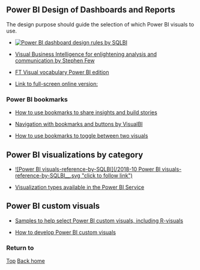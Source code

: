## Power BI Design of Dashboards and Reports

The design purpose should guide the selection of which Power BI visuals to use.

- [![Power BI dashboard design rules by SQLBI ](/Power-BI-dashboard-design-rules-by-SQLBI-A3.png "click to follow link")](https://okviz.com/blog/dashboard-design-rules/)

- [Visual Business Intelligence for enlightening analysis and communication by Stephen Few](http://www.perceptualedge.com/)

- [FT Visual vocabulary Power BI edition](http://sqljason.com/2018/12/financial-times-visual-vocabulary-power-bi-edition.html)

- [Link to full-screen online version: ](https://app.powerbi.com/view?r=eyJrIjoiMDA4YWIwZWEtMDE3ZS00YmFhLWE5YWMtODFlZWEzNTU1ODNiIiwidCI6IjZjMGE1YjljLTA4OWEtNDk0ZS1iMDVlLTcxNjEwOTgyOTA0NyIsImMiOjF9 "click to follow link")


### Power BI bookmarks

- [How to use bookmarks to share insights and build stories](https://docs.microsoft.com/en-gb/power-bi/desktop-bookmarks)

- [Navigation with bookmarks and buttons by VisualBI](https://visualbi.com/blogs/microsoft/powerbi/designing-kpi-tile-navigation-power-bi-buttons-bookmarks/)

- [How to use bookmarks to toggle between two visuals](https://www.blue-granite.com/blog/using-data-driven-images-for-navigating-power-bi-bookmarks)

## Power BI visualizations by category

- [![Power BI visuals-reference-by-SQLBI](/2018-10 Power BI visuals-reference-by-SQLBI__.svg "click to follow link")](https://www.sqlbi.com/ref/power-bi-visuals-reference/)

- [Visualization types available in the Power BI Service](https://docs.microsoft.com/en-gb/power-bi/visuals/power-bi-visualization-types-for-reports-and-q-and-a)

## Power BI custom visuals

- [Samples to help select Power BI custom visuals, including R-visuals](https://microsoft.github.io/PowerBI-visuals/samples/)

- [How to develop Power BI custom visuals](https://docs.microsoft.com/en-us/power-bi/developer/power-bi-custom-visuals)

### Return to
[Top](#power-bi-design-of-dashboards-and-reports)  [Back home](/.)
